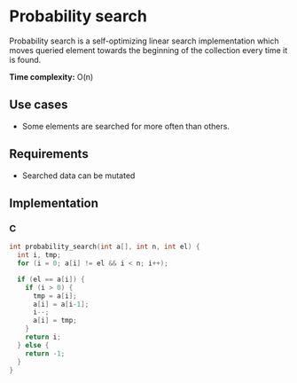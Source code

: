 # Probability search

Probability search is a self-optimizing linear search implementation which moves queried element towards the beginning of the collection every time it is found.

**Time complexity:** O(n)

## Use cases

- Some elements are searched for more often than others.

## Requirements

- Searched data can be mutated

## Implementation

### C

```c
int probability_search(int a[], int n, int el) {
  int i, tmp;
  for (i = 0; a[i] != el && i < n; i++);

  if (el == a[i]) {
    if (i > 0) {
      tmp = a[i];
      a[i] = a[i-1];
      i--;
      a[i] = tmp;
    }
    return i;
  } else {
    return -1;
  }
}
```
